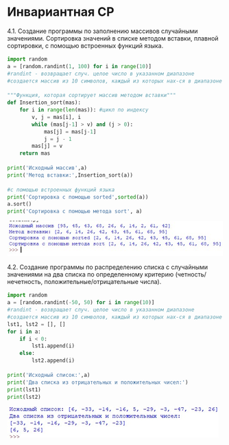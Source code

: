 # Инвариантная СР
4.1. Создание программы по заполнению массивов случайными значениями. Сортировка значений в списке методом вставки, плавной сортировки, с помощью встроенных функций языка.

```python
import random
a = [random.randint(1, 100) for i in range(10)]
#randint - возвращает случ. целое число в указанном диапазоне
#создается массив из 10 символов, каждый из которых нах-ся в диапазоне от 1 до 100

"""Функция, которая сортирует массив методом вставки"""
def Insertion_sort(mas):
    for i in range(len(mas)): #цикл по индексу
        v, j = mas[i], i
        while (mas[j-1] > v) and (j > 0):
            mas[j] = mas[j-1]
            j = j - 1
        mas[j] = v
    return mas

print('Исходный массив',a)
print('Метод вставки:',Insertion_sort(a))

#с помощью встроенных функций языка
print('Сортировка с помощью sorted',sorted(a))
a.sort()
print('Сортировка с помощью метода sort', a)
```
![результат](https://github.com/python-advance/sem5-collections-arinasaf11/blob/master/ISR/1.1/Screenshot_1.jpg?raw=true)

4.2. Создание программы по распределению списка с случайными значениями на два списка по определенному критерию (четность/нечетность, положительные/отрицательные числа).

```python
import random
a = [random.randint(-50, 50) for i in range(10)]
#randint - возвращает случ. целое число в указанном диапазоне
#создается массив из 10 символов, каждый из которых нах-ся в диапазоне от -50 до 50
lst1, lst2 = [], []
for i in a:
    if i < 0:
        lst1.append(i)
    else:
        lst2.append(i)
        
print('Исходный список:',a)
print('Два списка из отрицательных и положительных чисел:')
print(lst1)
print(lst2)
```

![результат](https://github.com/python-advance/sem5-collections-arinasaf11/blob/master/ISR/1.2/sort_func.jpg?raw=true)
